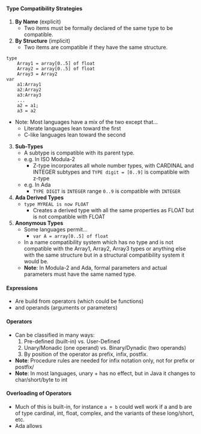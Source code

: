#### Type Compatibility Strategies
1. **By Name** (explicit)
	- Two items must be formally declared of the same type to be compatible.
2. **By Structure** (implicit)
	- Two items are compatible if they have the same structure.
```
type
	Array1 = array[0..5] of float
	Array2 = array[0..5] of float
	Array3 = Array2
var
	a1:Array1
	a2:Array2
	a3:Array3
	...
	a2 = a1;
	a3 = a2
```
- Note: Most languages have a mix of the two except that...
	- Literate languages lean toward the first
	- C-like languages lean toward the second
3. **Sub-Types**
	- A subtype is compatible with its parent type.
	- e.g. In ISO Modula-2
		- Z-type incorporates all whole number types, with CARDINAL and INTEGER subtypes and `TYPE digit = [0..9]` is compatible with z-type
	- e.g. In Ada
		- `TYPE DIGIT` is `INTEGER` range `0..9` is compatible with `INTEGER`
4. **Ada Derived Types**
	- `type MYREAL is now FLOAT`
		- Creates a derived type with all the same properties as FLOAT but is not compatible with FLOAT
5. **Anonymous Types**
	- Some languages permit...
		- `var A = array[0..5] of float`
	- In a name compatibility system which has no type and is not compatible with the Array1, Array2, Array3 types or anything else with the same structure but in a structural compatibility system it would be.
	- **Note**: In Modula-2 and Ada, formal parameters and actual parameters must have the same named type.
#### Expressions
- Are build from operators (which could be functions)
- and operands (arguments or parameters)
#### Operators
- Can be classified in many ways:
	1. Pre-defined (built-in) vs. User-Defined
	2. Unary/Monadic (one operand) vs. Binary/Dynadic (two operands)
	3. By position of the operator as prefix, infix, postfix.
- **Note**: Procedure rules are needed for infix notation only, not for prefix or postfix/
- **Note**: In most languages, unary + has no effect, but in Java it changes to char/short/byte to int
#### Overloading of Operators
- Much of this is built-in, for instance `a + b` could well work if a and b are of type cardinal, int, float, complex, and the variants of these long/short, etc.
- Ada allows 